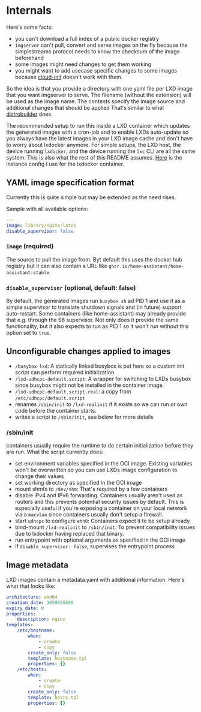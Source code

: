 # Internals

Here's some facts:
- you can't download a full index of a public docker registry
- `imgserver` can't pull, convert and serve images on the fly because the
  simplestreams protocol needs to know the checksum of the image beforehand
- some images might need changes to get them working
- you might want to add usecase specific changes to some images because
  [cloud-init](https://cloudinit.readthedocs.io) doesn't work with them.

So the idea is that you provide a directory with one yaml file per LXD image
that you want imgserver to serve. The filename (without the extension) will be
used as the image name. The contents specify the image source and additional
changes that should be applied That's similar to what
[distrobuilder](https://distrobuilder.readthedocs.io/) does.

The recommended setup to run this inside a LXD container which updates the
generated images with a cron-job and to enable LXDs auto-update so you always
have the latest images in your LXD image cache and don't have to worry about
lxdocker anymore.
For simple setups, the LXD host, the device running `lxdocker`, and the device
running the `lxc` CLI are all the same system. This is also what the rest of
this README assumes.
[Here](https://github.com/M1cha/homeserver/blob/main/configs/lxd/instances/lxdocker.yaml) is the instance config I use for the lxdocker container.

## YAML image specification format
Currently this is quite simple but may be extended as the need rises.

Sample with all available options:
```yaml
---
image: library/nginx:lates
disable_supervisor: false
```

### `image` (required)
The source to pull the image from. Byt default this uses the docker hub
registry but it can also contain a URL like `ghcr.io/home-assistant/home-assistant:stable`.

### `disable_supervisor` (optional, default: false)
By default, the generated images run `busybox sh` ad PID 1 and use it as a
simple supervisor to translate shutdown signals and (in future) support
auto-restart.
Some containers (like home-assistant) may already provide that e.g. through the
S6 supervisor. Not only does it provide the same functionality, but it also
expects to run as PID 1 so it won't run without this option set to `true`.

## Unconfigurable changes applied to images
- `/busybox-lxd`: A statically linked busybox is put here so a custom init
   script can perform required initialization
- `/lxd-udhcpc-default.script`: A wrapper for switching to LXDs busybox since
  busybox might not be installed in the container image.
- `/lxd-udhcpc-default.script.real`: a copy from `/etc/udhcpc/default.script`
- renames `/sbin/init` to `/lxd-realinit` if it exists so we can run or own
  code before the container starts.
- writes a script to `/sbin/init`, see below for more details

### /sbin/init
containers usually require the runtime to do certain initialization before they
are run. What the script currently does:
- set environment variables specified in the OCI image. Existing variables
  won't be overwritten so you can use LXDs image configuration to change their
  values
- set working directory as specified in the OCI image
- mount shmfs to `/dev/shm`: That's required by a few containers
- disable IPv4 and IPv6 forwarding. Containers usually aren't used as routers
  and this prevents potential security issues by default. This is especially
  useful if you're exposing a container on your local network via a `macvlan`
  since containers usually don't setup a firewall.
- start `udhcpc` to configure `eth0`: Containers expect it to be setup already
- bind-mount `/lxd-realinit` to `/sbin/init`: To prevent compatibility issues
  due to lxdocker having replaced that binary.
- run entrypoint with optional arguments as specified in the OCI image
- if `disable_supervisor: false`, supervises the entrypoint process

## Image metadata
LXD images contain a metadata.yaml with additional information. Here's what
that looks like:
```yaml
architecture: amd64
creation_date: 1659595589
expiry_date: 0
properties:
    description: nginx
templates:
    /etc/hostname:
        when:
            - create
            - copy
        create_only: false
        template: hostname.tpl
        properties: {}
    /etc/hosts:
        when:
            - create
            - copy
        create_only: false
        template: hosts.tpl
        properties: {}
```
